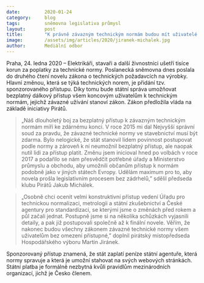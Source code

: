 ```yaml
---
date:         2020-01-24
category:     blog
tags:         sněmovna legislativa průmysl
layout:       post
title:        "K právně závazným technickým normám budou mít uživatelé konečně bezplatný přístup"
image:        /assets/img/articles/2020/jiranek-michalek.jpg
author:       Mediální odbor
---
```



Praha, 24. ledna 2020 – Elektrikáři, stavaři a další živnostníci ušetří tisíce korun za poplatky za technické normy. Poslanecká sněmovna dnes poslala do druhého čtení novelu zákona o technických požadavcích na výrobky. Hlavní změnou, která se týká technických norem, je přidání tzv. sponzorovaného přístupu. Díky tomu bude státní správa umožňovat bezplatný dálkový přístup všem koncovým uživatelům k technickým normám, jejichž závazné užívání stanoví zákon. Zákon předložila vláda na základě iniciativy Pirátů.

 

> „Náš dlouholetý boj za bezplatný přístup k závazným technickým normám míří ke zdárnému konci. V roce 2015 mi dal Nejvyšší správní soud za pravdu, že závazné technické normy ve stavebnictví musí být zdarma. Bylo nelogické, že stát stanovil lidem povinnost postupovat podle normy a zároveň k ní neumožnil bezplatný přístup, ale naopak nutil lidi za přístup platit. Změnu jsem inicioval hned po volbách v roce 2017 a podařilo se nám přesvědčit potřebné úřady a Ministerstvo průmyslu a obchodu, aby umožnili občanům přístup k normám podobně jako v jiných státech Evropy. Udělám maximum pro to, aby novela prošla legislativním procesem bez zádrhelů,” sdělil předseda klubu Pirátů Jakub Michálek.

 

> „Osobně chci ocenit velmi konstruktivní přístup vedení Úřadu pro technickou normalizaci, metrologii a státní zkušebnictví a České agentury pro standardizaci, se kterými jsme o změnách před rokem a půl začali jednat. Postupně jsme si na několika schůzkách vyjasnili detaily, a pak již postupovali společně až k finální novele. Věřím, že nakonec budou všechny zákonem závazné technické normy všem uživatelům bez omezení přístupné,” doplnil pirátský místopředseda Hospodářského výboru Martin Jiránek. 

 

Sponzorovaný přístup znamená, že stát zaplatí peníze státní agentuře, která normy spravuje a která je umožní stahovat na svých webových stránkách. Státní platba je formálně nezbytná kvůli pravidlům mezinárodních organizací, jichž je Česko členem.
